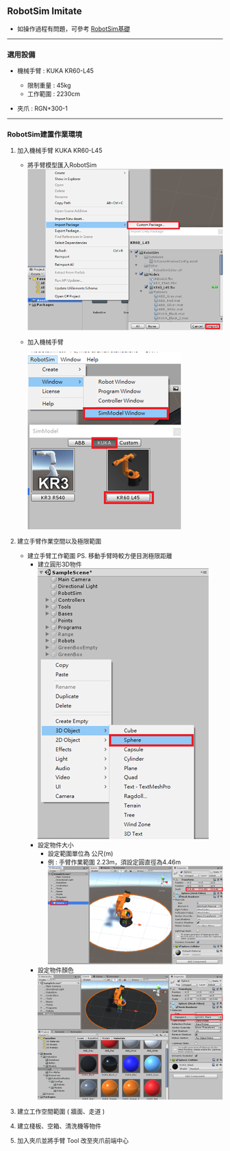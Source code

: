 ## RobotSim Imitate

- 如操作過程有問題，可參考 [RobotSim基礎](https://yazelin.github.io/usc2019-RobotSim/zh-tw/1RobotSimBasic.html)

---
### 選用設備

- 機械手臂 : KUKA KR60-L45
	- 限制重量 : 45kg
	- 工作範圍 : 2230cm
	
- 夾爪 : RGN+300-1

---
### RobotSim建置作業環境

1. 加入機械手臂 KUKA KR60-L45
	- 將手臂模型匯入RobotSim
		 ![Robot_Model](./image/RobotSim_Import_Model.png)
		 
	- 加入機械手臂 
                                              
		![Robot_Model](./image/RobotSim_Import_Robot.png)
2. 建立手臂作業空間以及極限範圍
	- 建立手臂工作範圍      PS. 移動手臂時較方便目測極限距離
		- 建立圓形3D物件                                                                            
		![Robot_Model](./image/RobotSim_Add_Range_Sphere.png)
		- 設定物件大小
			- 設定範圍單位為 公尺(m)
			- 例 : 手臂作業範圍 2.23m，須設定圓直徑為4.46m    
![Robot_Model](./image/RobotSim_Range_Size.png)
		- 設定物件顏色
		![Robot_Model](./image/RobotSim_Range_Color.png)
		
3. 建立工作空間範圍 ( 牆面、走道 )
4. 建立棧板、空箱、清洗機等物件
5. 加入夾爪並將手臂 Tool 改至夾爪前端中心
<!--stackedit_data:
eyJoaXN0b3J5IjpbLTE5MjI0MDU2OTgsMTE4NzY2NjczLC01OT
k5NDMwNTQsMTQ3NTAwMTIyLDgxNDcwMjExNCwtMTQwMTgzODAy
NCwxNDM4MjQ1NzEzLDE0NzczNzQ5NjgsLTY5NzM3MzA4NCwtMT
Q2MTUxNzIzNywxODc2MTg1OTA0LDU4NDc3MjU1Myw1ODg0OTc3
NDMsLTE2Nzk5NDczMjYsMzAwNjc4ODUzLDI4NDg4NTQxNCwtMT
A5NDM2MTE3NiwtMTc1NzkzNDk5NSw3NDU5OTgwNTUsMTEwNTk3
NDhdfQ==
-->